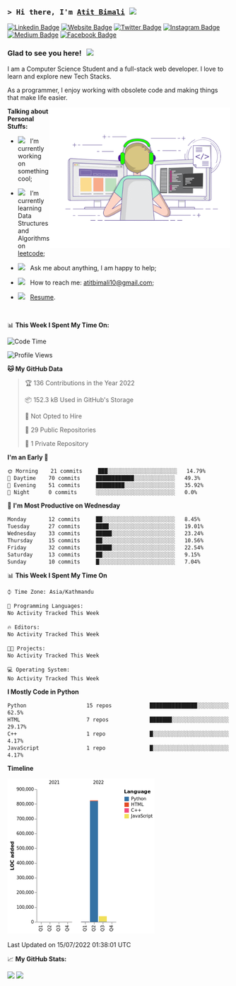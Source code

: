 ### <samp>&gt; Hi there, I'm <a href="https://atitbimali.com.np/" target="_blank">Atit Bimali</a> <img src="https://media.giphy.com/media/hvRJCLFzcasrR4ia7z/giphy.gif" width="25"> </samp>

[![Linkedin Badge](https://img.shields.io/badge/-LinkedIn-0e76a8?style=flat-square&logo=Linkedin&logoColor=white)](https://linkedin.com/in/gapur-kassym)
[![Website Badge](https://img.shields.io/badge/Website-3b5998?style=flat-square&logo=google-chrome&logoColor=white)](https://atitbimali.com.np/)
[![Twitter Badge](https://img.shields.io/badge/-Twitter-00acee?style=flat-square&logo=Twitter&logoColor=white)](https://twitter.com/BimaliAtit)
[![Instagram Badge](https://img.shields.io/badge/-Instagram-e4405f?style=flat-square&logo=Instagram&logoColor=white)](https://www.instagram.com/atitbimali/)
[![Medium Badge](https://img.shields.io/badge/medium-%2312100E.svg?&style=for-square&logo=medium&logoColor=white)](https://medium.com/@atitbimali10)
[![Facebook Badge](https://img.shields.io/badge/-Facebook-0088cc?style=flat-square&logo=Facebook&logoColor=white)](https://www.facebook.com/atit.bimali)

### Glad to see you here! &nbsp; ![](https://visitor-badge.glitch.me/badge?page_id=AtitBimali.AtitBimali)

I am a Computer Science Student and a full-stack web developer. I love to learn and explore new Tech Stacks.

As a programmer, I enjoy working with obsolete code and making things that make life easier.

<img align="right" alt="GIF" src="https://github.com/AtitBimali/AtitBimali/blob/main/assets/assets/coding.gif?raw=true" width="408" height="318" />
  

**Talking about Personal Stuffs:**

- <img src="https://github.com/Gapur/Gapur/blob/main/assets/developer.gif?raw=true" width="21" />&nbsp;&nbsp; I’m currently working on something cool;
- <img src="https://github.com/Gapur/Gapur/blob/main/assets/lightning.gif?raw=true" width="21" />&nbsp;&nbsp; I’m currently learning Data Structures and Algorithms on [leetcode](https://leetcode.com/atitbimali10/);
- <img src="https://github.com/Gapur/Gapur/blob/main/assets/message.gif?raw=true" width="21" />&nbsp;&nbsp; Ask me about anything, I am happy to help;

- <img src="https://github.com/Gapur/Gapur/blob/main/assets/letterbox.gif?raw=true" width="21" />&nbsp;&nbsp; How to reach me: atitbimali10@gmail.com;
- <img src="https://github.com/Gapur/Gapur/blob/main/assets/doc.gif?raw=true" width="21" />&nbsp;&nbsp; [Resume](https://drive.google.com/file/d/1DV-bhL0wNNMPG9pGWoEooxl3qFMxfHKa/view?usp=sharing).

</br>

📊 **This Week I Spent My Time On:**
<!--START_SECTION:waka-->
![Code Time](http://img.shields.io/badge/Code%20Time-0%20secs-blue)

![Profile Views](http://img.shields.io/badge/Profile%20Views-0-blue)

**🐱 My GitHub Data** 

> 🏆 136 Contributions in the Year 2022
 > 
> 📦 152.3 kB Used in GitHub's Storage 
 > 
> 🚫 Not Opted to Hire
 > 
> 📜 29 Public Repositories 
 > 
> 🔑 1 Private Repository 
 > 
**I'm an Early 🐤** 

```text
🌞 Morning    21 commits     ███░░░░░░░░░░░░░░░░░░░░░░   14.79% 
🌆 Daytime    70 commits     ████████████░░░░░░░░░░░░░   49.3% 
🌃 Evening    51 commits     █████████░░░░░░░░░░░░░░░░   35.92% 
🌙 Night      0 commits      ░░░░░░░░░░░░░░░░░░░░░░░░░   0.0%

```
📅 **I'm Most Productive on Wednesday** 

```text
Monday       12 commits     ██░░░░░░░░░░░░░░░░░░░░░░░   8.45% 
Tuesday      27 commits     ████░░░░░░░░░░░░░░░░░░░░░   19.01% 
Wednesday    33 commits     █████░░░░░░░░░░░░░░░░░░░░   23.24% 
Thursday     15 commits     ██░░░░░░░░░░░░░░░░░░░░░░░   10.56% 
Friday       32 commits     █████░░░░░░░░░░░░░░░░░░░░   22.54% 
Saturday     13 commits     ██░░░░░░░░░░░░░░░░░░░░░░░   9.15% 
Sunday       10 commits     █░░░░░░░░░░░░░░░░░░░░░░░░   7.04%

```


📊 **This Week I Spent My Time On** 

```text
⌚︎ Time Zone: Asia/Kathmandu

💬 Programming Languages: 
No Activity Tracked This Week

🔥 Editors: 
No Activity Tracked This Week

🐱‍💻 Projects: 
No Activity Tracked This Week

💻 Operating System: 
No Activity Tracked This Week

```

**I Mostly Code in Python** 

```text
Python                   15 repos            ███████████████░░░░░░░░░░   62.5% 
HTML                     7 repos             ███████░░░░░░░░░░░░░░░░░░   29.17% 
C++                      1 repo              █░░░░░░░░░░░░░░░░░░░░░░░░   4.17% 
JavaScript               1 repo              █░░░░░░░░░░░░░░░░░░░░░░░░   4.17%

```


**Timeline**

![Chart not found](https://raw.githubusercontent.com/AtitBimali/AtitBimali/main/charts/bar_graph.png) 


 Last Updated on 15/07/2022 01:38:01 UTC
<!--END_SECTION:waka-->


📈 **My GitHub Stats:**

<p>
  <img height="180em" src="https://github-readme-stats.vercel.app/api?username=AtitBimali&show_icons=true&hide_border=true&&count_private=true&include_all_commits=true" />
  <img height="180em" src="https://github-readme-stats.vercel.app/api/top-langs/?username=AtitBimali&exclude_repo=KNN-Image-Classification&show_icons=true&hide_border=true&layout=compact&langs_count=8"/>
</p>



